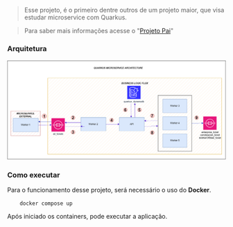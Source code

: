 > Esse projeto, é o primeiro dentre outros de um projeto maior, que visa estudar microservice com Quarkus.

> Para saber mais informações acesse o "[Projeto Pai](https://github.com/andrepixel/microservice-quarkus/)"

### Arquitetura

![](https://github.com/andrepixel/microservice-quarkus/blob/main/Quarkus_Arthicteure.png)

### Como executar

Para o funcionamento desse projeto, será necessário o uso do **Docker**.

        docker compose up

Após iniciado os containers, pode executar a aplicação.
